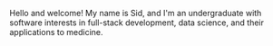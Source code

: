 Hello and welcome! My name is Sid, and I'm an undergraduate with software interests in full-stack development, data science, and their applications to medicine.
